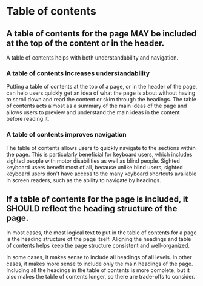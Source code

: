 # Table of contents

## A table of contents for the page MAY be included at the top of the content or in the header.

A table of contents helps with both understandability and navigation.

### A table of contents increases understandability

Putting a table of contents at the top of a page, or in the header of the page, can help users quickly get an idea of what the page is about without having to scroll down and read the content or skim through the headings. The table of contents acts almost as a summary of the main ideas of the page and allows users to preview and understand the main ideas in the content before reading it.

### A table of contents improves navigation

The table of contents allows users to quickly navigate to the sections within the page. This is particularly beneficial for keyboard users, which includes sighted people with motor disabilities as well as blind people. Sighted keyboard users benefit most of all, because unlike blind users, sighted keyboard users don't have access to the many keyboard shortcuts available in screen readers, such as the ability to navigate by headings.

## If a table of contents for the page is included, it SHOULD reflect the heading structure of the page.

In most cases, the most logical text to put in the table of contents for a page is the heading structure of the page itself. Aligning the headings and table of contents helps keep the page structure consistent and well-organized.

In some cases, it makes sense to include all headings of all levels. In other cases, it makes more sense to include only the main headings of the page. Including all the headings in the table of contents is more complete, but it also makes the table of contents longer, so there are trade-offs to consider.

